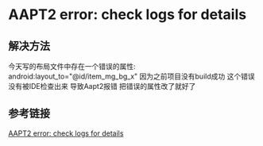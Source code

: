 # AAPT2 error: check logs for details

## 解决方法

今天写的布局文件中存在一个错误的属性: android:layout_to="@id/item_mg_bg_x"
因为之前项目没有build成功 这个错误没有被IDE检查出来 导致Aapt2报错 把错误的属性改了就好了

## 参考链接

[AAPT2 error: check logs for details](https://stackoverflow.com/questions/47589873/aapt2-error-check-logs-for-details)